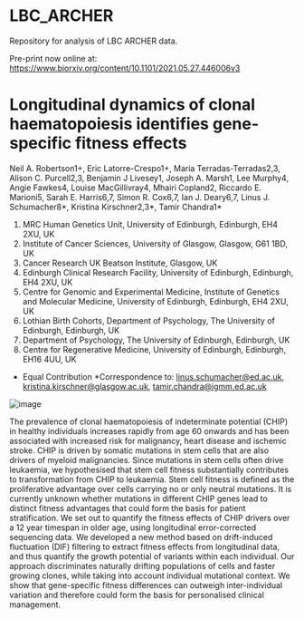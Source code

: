 # LBC_ARCHER

Repository for analysis of LBC ARCHER data. 

Pre-print now online at: https://www.biorxiv.org/content/10.1101/2021.05.27.446006v3

# Longitudinal dynamics of clonal haematopoiesis identifies gene-specific fitness effects

Neil A. Robertson1+, Eric Latorre-Crespo1+, Maria Terradas-Terradas2,3, Alison C. Purcell2,3, Benjamin J Livesey1, Joseph A. Marsh1, Lee Murphy4, Angie Fawkes4, Louise MacGillivray4, Mhairi Copland2, Riccardo E. Marioni5, Sarah E. Harris6,7, Simon R. Cox6,7, Ian J. Deary6,7, Linus J. Schumacher8*, Kristina Kirschner2,3*, Tamir Chandra1*

1. MRC Human Genetics Unit, University of Edinburgh, Edinburgh, EH4 2XU, UK
2. Institute of Cancer Sciences, University of Glasgow, Glasgow, G61 1BD, UK
3. Cancer Research UK Beatson Institute, Glasgow, UK
4. Edinburgh Clinical Research Facility, University of Edinburgh, Edinburgh, EH4 2XU, UK
5. Centre for Genomic and Experimental Medicine, Institute of Genetics and Molecular Medicine, University of Edinburgh, Edinburgh, EH4 2XU, UK
6. Lothian Birth Cohorts, Department of Psychology, The University of Edinburgh, Edinburgh, UK
7. Department of Psychology, The University of Edinburgh, Edinburgh, UK
8. Centre for Regenerative Medicine, University of Edinburgh, Edinburgh, EH16 4UU, UK

+ Equal Contribution
*Correspondence to: linus.schumacher@ed.ac.uk, kristina.kirschner@glasgow.ac.uk, tamir.chandra@igmm.ed.ac.uk 

![image](https://user-images.githubusercontent.com/4477113/123115304-eaa67780-d437-11eb-9adf-6a892a334b50.png)



The prevalence of clonal haematopoiesis of indeterminate potential (CHIP) in healthy individuals increases rapidly from age 60 onwards and has been associated with increased risk for malignancy, heart disease and ischemic stroke. CHIP is driven by somatic mutations in stem cells that are also drivers of myeloid malignancies. Since mutations in stem cells often drive leukaemia, we hypothesised that stem cell fitness substantially contributes to transformation from CHIP to leukaemia. Stem cell fitness is defined as the proliferative advantage over cells carrying no or only neutral mutations. It is currently unknown whether mutations in different CHIP genes lead to distinct fitness advantages that could form the basis for patient stratification. We set out to quantify the fitness effects of CHIP drivers over a 12 year timespan in older age, using longitudinal error-corrected sequencing data. We developed a new method based on drift-induced fluctuation (DIF) filtering to extract fitness effects from longitudinal data, and thus quantify the growth potential of variants within each individual. Our approach discriminates naturally drifting populations of cells and faster growing clones, while taking into account individual mutational context. We show that gene-specific fitness differences can outweigh inter-individual variation and therefore could form the basis for personalised clinical management.
